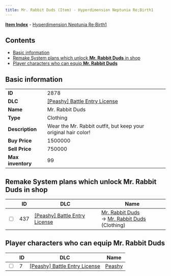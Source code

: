 ```yaml
---
title: Mr. Rabbit Duds (Item) - Hyperdimension Neptunia Re;Birth1
---
```


[**Item Index**](/neptunia/rb1/item/index.html) - [Hyperdimension Neptunia Re;Birth1](/neptunia/rb1)

## Contents

- [Basic information](#basic-information)
- [Remake System plans which unlock **Mr. Rabbit Duds** in shop](#remake-system-plans-which-unlock-mr-rabbit-duds-in-shop)
- [Player characters who can equip **Mr. Rabbit Duds**](#player-characters-who-can-equip-mr-rabbit-duds)
## Basic information

|   |   |
| -- | -- |
| **ID** | 2878 |
| **DLC** | [[Peashy] Battle Entry License](/neptunia/rb1/dlc/8-peashy.html) |
| **Name** | Mr. Rabbit Duds |
| **Type** | Clothing |
| **Description** | Wear the Mr. Rabbit outfit, but keep your original hair color! |
| **Buy Price** | 1500000 |
| **Sell Price** | 750000 |
| **Max inventory** | 99 |


## Remake System plans which unlock **Mr. Rabbit Duds** in shop

|    | ID | DLC | Name |
| -- | -- | --- | ---- |
| <input type="checkbox" id="rb1-remake-8-437" class="trackbox" /> | 437 | [[Peashy] Battle Entry License](/neptunia/rb1/dlc/8-peashy.html) | [Mr. Rabbit Duds](/neptunia/rb1/remake/8-437-mr-rabbit-duds.html)<br /> → [Mr. Rabbit Duds](/neptunia/rb1/item/8-2878-mr-rabbit-duds.html) (Clothing) |


## Player characters who can equip **Mr. Rabbit Duds**

|    | ID | DLC | Name |
| -- | -- | --- | ---- |
| <input type="checkbox" id="rb1-player-8-7" class="trackbox" /> | 7 | [[Peashy] Battle Entry License](/neptunia/rb1/dlc/8-peashy.html) | [Peashy](/neptunia/rb1/player/8-7-peashy.html) |
